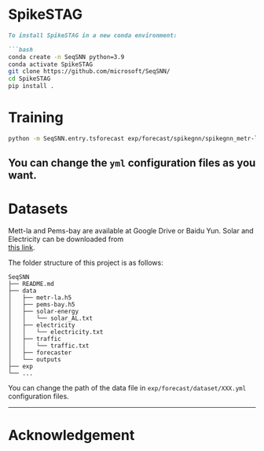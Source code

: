 # SpikeSTAG
```markdown
To install SpikeSTAG in a new conda environment:

```bash
conda create -n SeqSNN python=3.9  
conda activate SpikeSTAG  
git clone https://github.com/microsoft/SeqSNN/
cd SpikeSTAG 
pip install .  
```

# Training

```bash
python -m SeqSNN.entry.tsforecast exp/forecast/spikegnn/spikegnn_metr-la.yml  
```

You can change the `yml` configuration files as you want.
---

# Datasets

Mett-la and Pems-bay are available at Google Drive or Baidu Yun. Solar and Electricity can be downloaded from  
[this link](https://github.com/laiguokun/multivariate-time-series-data).

The folder structure of this project is as follows:

```
SeqSNN
├── README.md
├── data
│   ├── metr-la.h5
│   ├── pems-bay.h5
│   ├── solar-energy
│   │   └── solar_AL.txt
│   ├── electricity
│   │   └── electricity.txt
│   ├── traffic
│   │   └── traffic.txt
│   ├── forecaster
│   └── outputs
├── exp
└── ...
```

You can change the path of the data file in `exp/forecast/dataset/XXX.yml` configuration files.

---

# Acknowledgement

```
